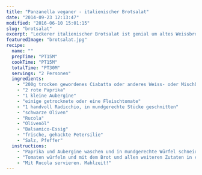 ```yaml
---
title: "Panzanella veganer - italienischer Brotsalat"
date: "2014-09-23 12:13:47"
modified: "2016-06-10 15:01:15"
slug: "brotsalat"
excerpt: "Leckerer italienischer Brotsalat ist genial um altes Weissbrot zu verwerten und schmeckt vorzüglich mit gegrilltem Gemüse."
featuredImage: "brotsalat.jpg"
recipe:
  name: ""
  prepTime: "PT15M"
  cookTime: "PT15M"
  totalTime: "PT30M"
  servings: "2 Personen"
  ingredients:
    - "200g trocken gewordenes Ciabatta oder anderes Weiss- oder Mischbrot, in Würfel geschnitten"
    - "2 rote Paprika"
    - "1 kleine Aubergine"
    - "einige getrocknete oder eine Fleischtomate"
    - "1 handvoll Radicchio, in mundgerechte Stücke geschnitten"
    - "schwarze Oliven"
    - "Rucola"
    - "Olivenöl"
    - "Balsamico-Essig"
    - "frische, gehackte Petersilie"
    - "Salz, Pfeffer"
  instructions:
    - "Paprika und Aubergine waschen und in mundgerechte Würfel schneiden. Auf ein Backblech geben, salzen und bei 200°C für 10-15min grillen, kurz abkühlen lassen."
    - "Tomaten würfeln und mit dem Brot und allen weiteren Zutaten in eine Schüssel geben. Mit Essig, Öl abmachen, abschmecken und für min. 5min ziehen lassen."
    - "Mit Rucola servieren. Mahlzeit!"
---
```


